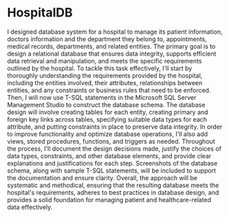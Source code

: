 # HospitalDB
I designed database system for a hospital to manage its 
patient information, doctors information and the department they belong to, 
appointments, medical records, departments, and related entities. The primary goal is to 
design a relational database that ensures data integrity, supports efficient data retrieval 
and manipulation, and meets the specific requirements outlined by the hospital. 
To tackle this task effectively, I'll start by thoroughly understanding the requirements 
provided by the hospital, including the entities involved, their attributes, relationships 
between entities, and any constraints or business rules that need to be enforced. Then, 
I will now use T-SQL statements in the Microsoft SQL Server Management Studio to 
construct the database schema. 
The database design will involve creating tables for each entity, creating primary and 
foreign key links across tables, specifying suitable data types for each attribute, and 
putting constraints in place to preserve data integrity. In order to improve functionality 
and optimize database operations, I'll also add views, stored procedures, functions, and 
triggers as needed. 
Throughout the process, I'll document the design decisions made, justify the choices of 
data types, constraints, and other database elements, and provide clear explanations 
and justifications for each step. Screenshots of the database schema, along with 
sample T-SQL statements, will be included to support the documentation and ensure 
clarity. 
Overall, the approach will be systematic and methodical, ensuring that the resulting 
database meets the hospital's requirements, adheres to best practices in database 
design, and provides a solid foundation for managing patient and healthcare-related 
data effectively.
